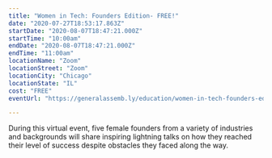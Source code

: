 ```yaml
---
title: "Women in Tech: Founders Edition- FREE!"
date: "2020-07-27T18:53:17.863Z"
startDate: "2020-08-07T18:47:21.000Z"
startTime: "10:00am"
endDate: "2020-08-07T18:47:21.000Z"
endTime: "11:00am"
locationName: "Zoom"
locationStreet: "Zoom"
locationCity: "Chicago"
locationState: "IL"
cost: "FREE"
eventUrl: "https://generalassemb.ly/education/women-in-tech-founders-edition/chicago/134325"

---
```


During this virtual event, five female founders from a variety of industries and backgrounds will share inspiring lightning talks on how they reached their level of success despite obstacles they faced along the way.

